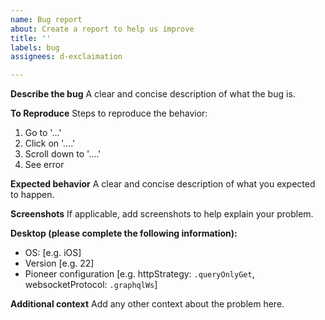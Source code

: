 ```yaml
---
name: Bug report
about: Create a report to help us improve
title: ''
labels: bug
assignees: d-exclaimation

---
```


**Describe the bug**
A clear and concise description of what the bug is.

**To Reproduce**
Steps to reproduce the behavior:
1. Go to '...'
2. Click on '....'
3. Scroll down to '....'
4. See error

**Expected behavior**
A clear and concise description of what you expected to happen.

**Screenshots**
If applicable, add screenshots to help explain your problem.

**Desktop (please complete the following information):**
 - OS: [e.g. iOS]
 - Version [e.g. 22]
 - Pioneer configuration [e.g. httpStrategy: `.queryOnlyGet`, websocketProtocol: `.graphqlWs`]

**Additional context**
Add any other context about the problem here.
